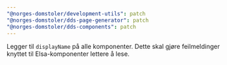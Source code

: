 ```yaml
---
"@norges-domstoler/development-utils": patch
"@norges-domstoler/dds-page-generator": patch
"@norges-domstoler/dds-components": patch
---
```


Legger til `displayName` på alle komponenter. Dette skal gjøre feilmeldinger knyttet til Elsa-komponenter lettere å lese.
